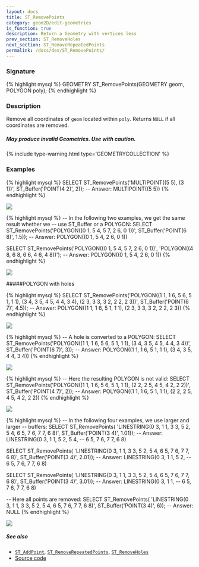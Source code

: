 ```yaml
---
layout: docs
title: ST_RemovePoints
category: geom2D/edit-geometries
is_function: true
description: Return a Geometry with vertices less
prev_section: ST_RemoveHoles
next_section: ST_RemoveRepeatedPoints
permalink: /docs/dev/ST_RemovePoints/
---
```


### Signature

{% highlight mysql %}
GEOMETRY ST_RemovePoints(GEOMETRY geom, POLYGON poly);
{% endhighlight %}

### Description

Remove all coordinates of `geom` located within `poly`.
Returns `NULL` if all coordinates are removed.

<div class="note warning">
    <h5>May produce invalid Geometries. Use with caution.</h5>
</div>

{% include type-warning.html type='GEOMETRYCOLLECTION' %}

### Examples

{% highlight mysql %}
SELECT ST_RemovePoints('MULTIPOINT((5 5), (3 1))',
                      ST_Buffer('POINT(4 2)', 2));
-- Answer: MULTIPOINT((5 5))
{% endhighlight %}

<img class="displayed" src="../ST_RemovePoint_1.png"/>

{% highlight mysql %}
-- In the following two examples, we get the same result whether we
-- use ST_Buffer or a POLYGON:
SELECT ST_RemovePoints('POLYGON((0 1, 5 4, 5 7, 2 6, 0 1))',
                      ST_Buffer('POINT(6 8)', 1.5));
-- Answer: POLYGON((0 1, 5 4, 2 6, 0 1))

SELECT ST_RemovePoints('POLYGON((0 1, 5 4, 5 7, 2 6, 0 1))',
                      'POLYGON((4 8, 6 8, 6 6, 4 6, 4 8))');
-- Answer: POLYGON((0 1, 5 4, 2 6, 0 1))
{% endhighlight %}

<img class="displayed" src="../ST_RemovePoint_2.png"/>

#####POLYGON with holes

{% highlight mysql %}
SELECT ST_RemovePoints('POLYGON((1 1, 1 6, 5 6, 5 1, 1 1),
                               (3 4, 3 5, 4 5, 4 4, 3 4),
                               (2 3, 3 3, 3 2, 2 2, 2 3))',
                       ST_Buffer('POINT(6 7)', 4.5));
-- Answer: POLYGON((1 1, 1 6, 5 1, 1 1), (2 3, 3 3, 3 2, 2 2, 2 3))
{% endhighlight %}

<img class="displayed" src="../ST_RemovePoint_3.png"/>

{% highlight mysql %}
-- A hole is converted to a POLYGON:
SELECT ST_RemovePoints('POLYGON((1 1, 1 6, 5 6, 5 1, 1 1),
                               (3 4, 3 5, 4 5, 4 4, 3 4))',
                    ST_Buffer('POINT(6 7)', 3));
-- Answer: POLYGON((1 1, 1 6, 5 1, 1 1), (3 4, 3 5, 4 4, 3 4))
{% endhighlight %}

<img class="displayed" src="../ST_RemovePoint_4.png"/>

{% highlight mysql %}
-- Here the resulting POLYGON is not valid:
SELECT ST_RemovePoints('POLYGON((1 1, 1 6, 5 6, 5 1, 1 1),
                               (2 2, 2 5, 4 5, 4 2, 2 2))',
                      ST_Buffer('POINT(4 7)', 2));
-- Answer: POLYGON((1 1, 1 6, 5 1, 1 1), (2 2, 2 5, 4 5, 4 2, 2 2))
{% endhighlight %}

<img class="displayed" src="../ST_RemovePoint_5.png"/>

{% highlight mysql %}
-- In the following four examples, we use larger and larger
-- buffers:
SELECT ST_RemovePoints(
            'LINESTRING(0 3, 1 1, 3 3, 5 2, 5 4,
                        6 5, 7 6, 7 7, 6 8)',
            ST_Buffer('POINT(3 4)', 1.01));
-- Answer:   LINESTRING(0 3, 1 1,      5 2, 5 4,
--                      6 5, 7 6, 7 7, 6 8)

SELECT ST_RemovePoints(
            'LINESTRING(0 3, 1 1, 3 3, 5 2, 5 4,
                        6 5, 7 6, 7 7, 6 8)',
            ST_Buffer('POINT(3 4)', 2.01));
-- Answer:   LINESTRING(0 3, 1 1,      5 2,
--                      6 5, 7 6, 7 7, 6 8)

SELECT ST_RemovePoints(
            'LINESTRING(0 3, 1 1, 3 3, 5 2, 5 4,
                        6 5, 7 6, 7 7, 6 8)',
            ST_Buffer('POINT(3 4)', 3.01));
-- Answer:   LINESTRING(0 3, 1 1,
--                      6 5, 7 6, 7 7, 6 8)

-- Here all points are removed:
SELECT ST_RemovePoints(
            'LINESTRING(0 3, 1 1, 3 3, 5 2, 5 4,
                        6 5, 7 6, 7 7, 6 8)',
            ST_Buffer('POINT(3 4)', 6));
-- Answer: NULL
{% endhighlight %}

<img class="displayed" src="../ST_RemovePoint_6.png"/>

##### See also

* [`ST_AddPoint`](../ST_AddPoint), [`ST_RemoveRepeatedPoints`](../ST_RemoveRepeatedPoints),
[`ST_RemoveHoles`](../ST_RemoveHoles)
* <a href="https://github.com/orbisgis/h2gis/blob/master/h2spatial-ext/src/main/java/org/h2gis/h2spatialext/function/spatial/edit/ST_RemovePoints.java" target="_blank">Source code</a>
